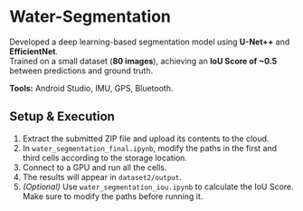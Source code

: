 # Water-Segmentation

Developed a deep learning-based segmentation model using **U-Net++** and **EfficientNet**.  
Trained on a small dataset (**80 images**), achieving an **IoU Score of ~0.5** between predictions and ground truth.  

**Tools:** Android Studio, IMU, GPS, Bluetooth.  

## Setup & Execution  

1. Extract the submitted ZIP file and upload its contents to the cloud.  
2. In `water_segmentation_final.ipynb`, modify the paths in the first and third cells according to the storage location.  
3. Connect to a GPU and run all the cells.  
4. The results will appear in `dataset2/output`.  
5. *(Optional)* Use `water_segmentation_iou.ipynb` to calculate the IoU Score. Make sure to modify the paths before running it.  
